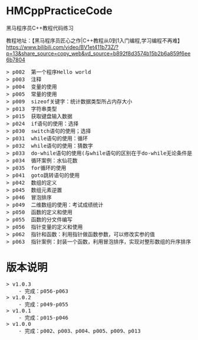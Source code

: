 
# HMCppPracticeCode
黑马程序员C++教程代码练习

教程地址：【黑马程序员匠心之作|C++教程从0到1入门编程,学习编程不再难】 https://www.bilibili.com/video/BV1et411b73Z/?p=13&share_source=copy_web&vd_source=b892f8d3574b15b2b6a859f6ee6b7804
<pre>
> p002  第一个程序Hello world
> p003  注释
> p004  变量的使用
> p005  常量的使用
> p009  sizeof关键字：统计数据类型所占内存大小
> p013  字符串类型
> p015  获取键盘输入数据
> p024  if语句的使用：选择
> p030  switch语句的使用；选择
> p031  while语句的使用：循环
> p032  while语句的使用：猜数字
> p033  do-while语句的使用(与while语句的区别在于do-while无论条件是否成立先执行一次)
> p034  循环案例：水仙花数
> p035  for循环的使用
> p041  goto跳转语句的使用
> p042  数组的定义
> p045  数组元素逆置
> p046  冒泡排序
> p049  二维数组的使用：考试成绩统计
> p050  函数的定义和使用
> p055  函数的分文件编写
> p056  指针变量的定义和使用
> p062  指针和函数：利用指针做函数参数，可以修改实参的值
> p063  指针案例：封装一个函数，利用冒泡排序，实现对整形数组的升序排序
</pre>


<h1>版本说明</h1>
<pre>
> v1.0.3
    - 完成：p056-p063
> v1.0.2
    - 完成：p049-p055
> v1.0.1
    - 完成：p015-p046
> v1.0.0
    - 完成：p002、p003、p004、p005、p009、p013
</pre>